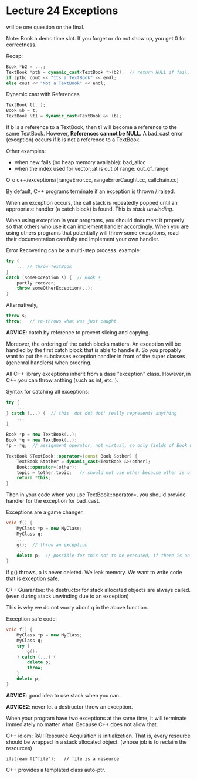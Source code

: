 # Lecture 24 Exceptions

will be one question on the final.

Note: Book a demo time slot. If you forget or do not show up, you get 0 for correctness.

Recap:

```c++
Book *b2 = ...;
TextBook *ptb = dynamic_cast<TextBook *>(b2);  // return NULL if fail, NICE
if (ptb) cout << "Its a TextBook" << endl;
else cout << "Not a TextBook" << endl;
```

Dynamic cast with References
```c++
TextBook t(..);
Book &b = t;
TextBook &t1 = dynamic_cast<TextBook &> (b);
```

If b is a reference to a TextBook, then t1 will become a reference to the same TextBook.
However, **References cannot be NULL.**
A bad_cast error (exception) occurs if b is not a reference to a TextBook.

Other examples:

- when new fails (no heap memory available): bad_alloc
- when the index used for vector::at is out of range: out_of_range

O_o c++/exceptions/[rangeError.cc, rangeErrorCaught.cc, callchain.cc]

By default, C++ programs terminate if an exception is thrown / raised.

When an exception occurs, the call stack is repeatedly popped until an appropriate handler (a catch block) is found.
This is *stack unwinding*.

When using exception in your programs, you should document it properly so that others who use it can implement handler accordingly. 
When you are using others programs that potentially will throw some excsptions, read their documentation carefully and implement your own handler.

Error Recovering can be a multi-step process.
example: 

```c++
try {
	... // throw TextBook
}
catch (someException s) {  // Book s
	partly recover;
	throw someOtherException(..);
}
```

Alternatively, 

```c++
throw s;
throw;   // re-throws what was just caught
```

**ADVICE**: catch by reference to prevent slicing and copying.

Moreover, the ordering of the catch blocks matters. An exception will be handled by the first catch block that is able to handle it. 
So you propably want to put the subclasses exception handler in front of the super classes (genenral handlers) when ordering.

All C++ library exceptions inherit from a dase "exception" class.
However, in C++ you can throw anthing (such as int, etc. ).

Syntax for catching all exceptions:

```c++
try {
	...
} catch (...) {  // this 'dot dot dot' really represents anything
	...
}
```


```c++
Book *p = new TextBook(..);
Book *q = new TextBook(..);
*p = *q;  // assignment operator, not virtual, so only fields of Book will be assigned because p and q are Book *

TextBook &TextBook::operator=(const Book &other) {
	TextBook &tother = dynamic_cast<TextBook &>(other);
	Book::operator=(other);
	topic = tother.topic;   // should not use other because other is of type Book &
	return *this;
}
```

Then in your code when you use TextBook::operator=, you should provide handler for the exception for bad_cast.


Exceptions are a game changer.

```c++
void f() {
	MyClass *p = new MyClass;
	MyClass q;
	...
	g();  // throw an exception
	...
	delete p;  // possible for this not to be executed, if there is an exception thrown above, and no handler for it
}
```

if g() throws, p is never deleted. We leak memory.
We want to write code that is exception safe.

C++ Guarantee: the destructor for stack allocated objects are always called. (even during stack unwinding due to an exception)

This is why we do not worry about q in the above function.


Exception safe code:

```c++
void f() {
	MyClass *p = new MyClass;
	MyClass q;
	try {
		g();
	} catch (...) {
		delete p;
		throw;
	}
	delete p;
}
```

**ADVICE**: good idea to use stack when you can.

**ADVICE2**: never let a destructor throw an exception.

When your program have two exceptions at the same time, it will terminate immediately no matter what. Because C++ does not allow that.

C++ idiom: RAII
Resource Acquisition is initializetion.
That is, every resource should be wrapped in a stack allocated object. (whose job is to reclaim the resources)

```
ifstream f("file");   // file is a resource
```

C++ provides a templated class auto-ptr<T>.
